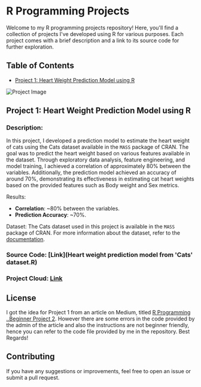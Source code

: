 # R Programming Projects

Welcome to my R programming projects repository! Here, you'll find a collection of projects I've developed using R for various purposes. Each project comes with a brief description and a link to its source code for further exploration.

## Table of Contents

- [Project 1: Heart Weight Prediction Model using R](https://github.com/PushkarShinde/Projects-in-R-Programming/blob/main/README.md#project-1-heart-weight-prediction-model-using-r)


![Project Image](https://media4.giphy.com/media/rGlAZysKBcjRCkAX7S/200.gif?cid=790b7611pzt29kvcmyvotjlnn9z6hpos75dliug9dgtp7mlp&rid=200.gif&ct=g)



## Project 1: Heart Weight Prediction Model using R

### Description: 
In this project, I developed a prediction model to estimate the heart weight of cats using the Cats dataset available in the `MASS` package of CRAN. The goal was to predict the heart weight based on various features available in the dataset. Through exploratory data analysis, feature engineering, and model training, I achieved a correlation of approximately 80% between the variables. Additionally, the prediction model achieved an accuracy of around 70%, demonstrating its effectiveness in estimating cat heart weights based on the provided features such as Body weight and Sex metrics.

Results:
- **Correlation**: ~80% between the variables.
- **Prediction Accuracy**: ~70%.

Dataset: The Cats dataset used in this project is available in the `MASS` package of CRAN. For more information about the dataset, refer to the [documentation](https://cran.r-project.org/web/packages/MASS/MASS.pdf).


### Source Code: [Link](Heart weight prediction model from 'Cats' dataset.R)

### Project Cloud: [Link](https://posit.cloud/content/7574627)


## License

I got the idea for Project 1 from an article on Medium, titled [R Programming ..Beginner Project 2](https://medium.com/@satishmishra91/r-programming-beginner-project-2-55d9b6fa8da9).
However there are some errors in the code provided by the admin of the article and also the instructions are not beginner friendly, hence you can refer to the code file provided by me in the repository. Best Regards!

## Contributing

If you have any suggestions or improvements, feel free to open an issue or submit a pull request.
